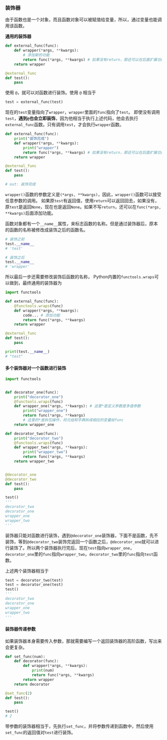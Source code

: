### 装饰器

由于函数也是一个对象，而且函数对象可以被赋值给变量，所以，通过变量也能调用该函数。 

**通用的装饰器**

```python
def external_func(func):
    def wrapper(*args, **kwargs):
       	# 添加新的功能
        return func(*args, **kwargs) # 如果没有return，那还可以在后面扩展功能
    return wrapper

@external_func
def test():
    pass
```

使用 `@`，就可以对函数进行装饰。使用 `@` 相当于

```python
test = external_func(test)
```

现在的`test`变量指向了`wrapper`，`wrapper`里面的`func`指向了`test`。 即使没有调用`test`，**遇到`@`也会立即装饰**，因为他相当于执行上述代码，他会去执行`external_func`函数。只有调用`test`，才会执行`wrapper`函数。

```python
def external_func(func):
    print("装饰完成")
    def wrapper(*args, **kwargs):
        print("wrapper")
        return func(*args, **kwargs) # 如果没有return，那还可以在后面扩展功能
    return wrapper

@external_func
def test():
    pass

# out: 装饰完成
```

`wrapper()`函数的参数定义是`(*args, **kwargs)`，因此，`wrapper()`函数可以接受任意参数的调用。 如果原`test`有返回值，使用`return`可以返回回去，如果没有，原`test`是返回`None`，现在也是返回`None`。如果不写`return`，还可以在`func(*args, **kwargs)`后面添加功能。

函数对象都有一个`__name__`属性，来标志函数的名称。但是通过装饰器后，原本的函数的名称被修改成装饰之后的函数名。

```python
# 装饰之前
test.__name__
# 'test'

# 装饰之后
test.__name__
# 'wrapper'
```

所以最后一步还需要修改装饰后函数的名称， Python内置的`functools.wraps`可以做到，最终通用的装饰器为

```python
import functools

def external_func(func):
    @functools.wraps(func)
    def wrapper(*args, **kwargs):
       	code... # 添加功能
        return func(*args, **kwargs)
    return wrapper

@external_func
def test():
    pass

print(test.__name__)
# "test"
```



#### 多个装饰器对一个函数进行装饰

```python
import functools


def decorator_one(func):
    print("decorator_one")
    @functools.wraps(func)
    def wrapper_one(*args, **kwargs): # 这里*是定义参数是多值参数
        print("wrapper_one")
        return func(*args, **kwargs) 
    	# 这里的*是拆包操作，将元组和字典拆成相应的变量给func
    return wrapper_one

def decorator_two(func):
    print("decorator_two")
    @functools.wraps(func)
    def wrapper_two(*args, **kwargs):
        print("wrapper_two")
        return func(*args, **kwargs)
    return wrapper_two


@decorator_one
@decorator_two
def test():
    pass

test()
'''
decorator_two
decorator_one
wrapper_one
wrapper_two
'''
```

装饰器只能对函数进行装饰，遇到`@decorator_one`装饰器，下面不是函数，先不装饰，等到`@decorator_two`装饰完返回一个函数之后，`@decorator_one`就可以进行装饰了。所以两个装饰器执行完后，现在`test`指向`wrapper_one`，`decorator_one`里的`func`指向`wrapper_two`，`decorator_two`里的`func`指向`test`函数。

上述两个装饰器相当于

```python
test = decorator_two(test)
test = decorator_one(test)
test()
'''
decorator_two
decorator_one
wrapper_one
wrapper_two
'''
```



#### 装饰器传递参数

 如果装饰器本身需要传入参数，那就需要编写一个返回装饰器的高阶函数，写出来会更复杂。 

```python
def set_func(num):
    def decorator(func):
        def wrapper(*args, **kwargs):
            print(num)
            return func(*args, **kwargs)
        return wrapper
    return decorator

@set_func(2)
def test():
    pass

test()
# 2
```

带参数的装饰器相当于，先执行`set_func`，并将参数传递到函数中，然后使用`set_func`的返回值对`test`进行装饰。

